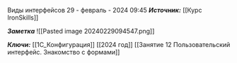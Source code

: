 
Виды интерфейсов
 29 - февраль - 2024  09:45 
***Источник:***  [[Курс IronSkills]] 

***Заметка*** 
![[Pasted image 20240229094547.png]]

***Ключи:*** [[1С_Конфигурация]] [[2024 год]]  [[Занятие 12 Пользовательский интерфейс. Знакомство с формами]]
